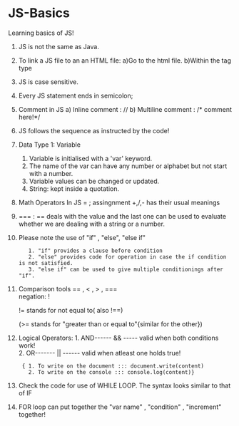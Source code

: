 # JS-Basics
Learning basics of JS!



1. JS is not the same as Java.
2. To link a JS file to an an HTML file:
   a)Go to the html file.
   b)Within the <body> tag type
           <script src="filename.js"> </script>
3. JS is case sensitive.
4. Every JS statement ends in semicolon;
5. Comment in JS
     a) Inline comment : //
     b) Multiline comment : /* comment here!*/
6. JS follows the sequence as instructed by the code!
7. Data Type 1: Variable

     1. Variable is initialised with a 'var' keyword.
     2. The name of the var can have any number or alphabet but not start with a number.
     3. Variable values can be changed or updated.
     4. String: kept inside a quotation.


8. Math Operators In JS
       = ; assingnment  +,/,- has their usual meanings 
                        <!--  == stands for equal-->
 
 

9. === :
      == deals with the value and the last one can be used to evaluate whether we are dealing with a string or a number.


10. Please note the use of "if" , "else", "else if"

           1. "if" provides a clause before condition
           2. "else" provides code for operation in case the if condition is not satisfied.
           3. "else if" can be used to give multiple conditionings after "if".

11. Comparison tools
        == , < , > , ===            
        negation: !

    != stands for not equal to( also !==)


    (>= stands for "greater than or equal to"{similar for the other})

12. Logical Operators:
         1. AND------    && ----- valid when both conditions work!    
         2. OR-------    || ------ valid when atleast one holds true!


         { 1. To write on the document ::: document.write(content)
           2. To write on the console ::: console.log(content)}


13. Check the code for use of WHILE LOOP.
        The syntax looks similar to that of IF


14. FOR loop can put together the "var name" , "condition" , "increment" together!
